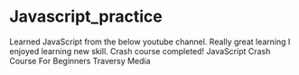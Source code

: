 # Javascript_practice
Learned JavaScript from the below youtube channel. Really great learning I enjoyed learning new skill. Crash course completed!
JavaScript Crash Course For Beginners
Traversy Media
